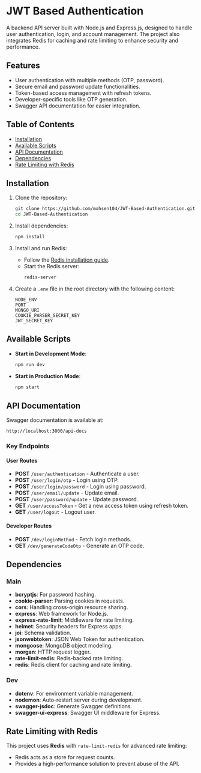 # JWT Based Authentication

A backend API server built with Node.js and Express.js, designed to handle user authentication, login, and account management. The project also integrates Redis for caching and rate limiting to enhance security and performance.

## Features

- User authentication with multiple methods (OTP, password).
- Secure email and password update functionalities.
- Token-based access management with refresh tokens.
- Developer-specific tools like OTP generation.
- Swagger API documentation for easier integration.

## Table of Contents

- [Installation](#installation)
- [Available Scripts](#available-scripts)
- [API Documentation](#api-documentation)
- [Dependencies](#dependencies)
- [Rate Limiting with Redis](#rate-limiting-with-redis)

## Installation

1. Clone the repository:
   ```bash
   git clone https://github.com/mohsen104/JWT-Based-Authentication.git
   cd JWT-Based-Authentication
   ```

2. Install dependencies:
   ```bash
   npm install
   ```

3. Install and run Redis:
   - Follow the [Redis installation guide](https://redis.io/docs/getting-started/installation/).
   - Start the Redis server:
     ```bash
     redis-server
     ```

4. Create a `.env` file in the root directory with the following content:
   ```env
   NODE_ENV
   PORT
   MONGO_URI
   COOKIE_PARSER_SECRET_KEY
   JWT_SECRET_KEY
   ```

## Available Scripts

- **Start in Development Mode**:
  ```bash
  npm run dev
  ```
- **Start in Production Mode**:
  ```bash
  npm start
  ```

## API Documentation

Swagger documentation is available at:
```
http://localhost:3000/api-docs
```

### Key Endpoints

#### User Routes
- **POST** `/user/authentication` - Authenticate a user.
- **POST** `/user/login/otp` - Login using OTP.
- **POST** `/user/login/password` - Login using password.
- **POST** `/user/email/update` - Update email.
- **POST** `/user/password/update` - Update password.
- **GET** `/user/accessToken` - Get a new access token using refresh token.
- **GET** `/user/logout` - Logout user.

#### Developer Routes
- **POST** `/dev/loginMethod` - Fetch login methods.
- **GET** `/dev/generateCodeOtp` - Generate an OTP code.

## Dependencies

### Main
- **bcryptjs**: For password hashing.
- **cookie-parser**: Parsing cookies in requests.
- **cors**: Handling cross-origin resource sharing.
- **express**: Web framework for Node.js.
- **express-rate-limit**: Middleware for rate limiting.
- **helmet**: Security headers for Express apps.
- **joi**: Schema validation.
- **jsonwebtoken**: JSON Web Token for authentication.
- **mongoose**: MongoDB object modeling.
- **morgan**: HTTP request logger.
- **rate-limit-redis**: Redis-backed rate limiting.
- **redis**: Redis client for caching and rate limiting.

### Dev
- **dotenv**: For environment variable management.
- **nodemon**: Auto-restart server during development.
- **swagger-jsdoc**: Generate Swagger definitions.
- **swagger-ui-express**: Swagger UI middleware for Express.

## Rate Limiting with Redis

This project uses **Redis** with `rate-limit-redis` for advanced rate limiting:
- Redis acts as a store for request counts.
- Provides a high-performance solution to prevent abuse of the API.